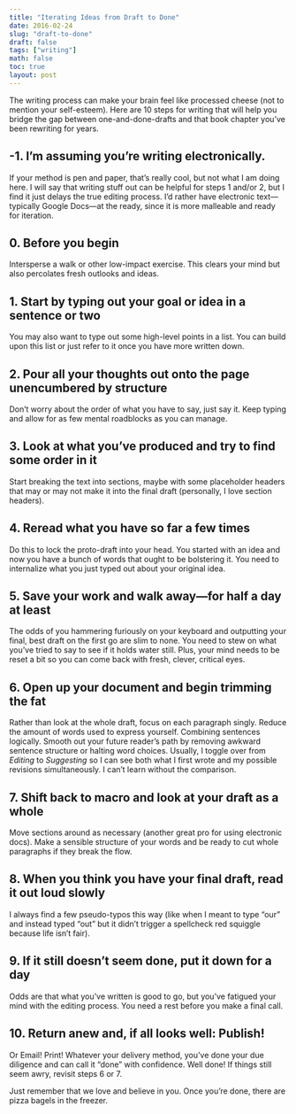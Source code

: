 ```yaml
---
title: "Iterating Ideas from Draft to Done"
date: 2016-02-24
slug: "draft-to-done"
draft: false
tags: ["writing"]
math: false
toc: true
layout: post
---
```


The writing process can make your brain feel like processed cheese (not to mention your self-esteem). Here are 10 steps for writing that will help you bridge the gap between one-and-done-drafts and that book chapter you’ve been rewriting for years.

<!--more-->

## -1. I’m assuming you’re writing electronically.
If your method is pen and paper, that’s really cool, but not what I am doing here. I will say that writing stuff out can be helpful for steps 1 and/or 2, but I find it just delays the true editing process. I’d rather have electronic text—typically Google Docs—at the ready, since it is more malleable and ready for iteration.

## 0. Before you begin
Intersperse a walk or other low-impact exercise. This clears your mind but also percolates fresh outlooks and ideas.

## 1. Start by typing out your goal or idea in a sentence or two
You may also want to type out some high-level points in a list. You can build upon this list or just refer to it once you have more written down.

## 2. Pour all your thoughts out onto the page unencumbered by structure
Don’t worry about the order of what you have to say, just say it. Keep typing and allow for as few mental roadblocks as you can manage.

## 3. Look at what you’ve produced and try to find some order in it
Start breaking the text into sections, maybe with some placeholder headers that may or may not make it into the final draft (personally, I love section headers).

## 4. Reread what you have so far a few times
Do this to lock the proto-draft into your head. You started with an idea and now you have a bunch of words that ought to be bolstering it. You need to internalize what you just typed out about your original idea.

## 5. Save your work and walk away—for half a day at least
The odds of you hammering furiously on your keyboard and outputting your final, best draft on the first go are slim to none. You need to stew on what you’ve tried to say to see if it holds water still. Plus, your mind needs to be reset a bit so you can come back with fresh, clever, critical eyes.

## 6. Open up your document and begin trimming the fat
Rather than look at the whole draft, focus on each paragraph singly. Reduce the amount of words used to express yourself. Combining sentences logically. Smooth out your future reader’s path by removing awkward sentence structure or halting word choices. Usually, I toggle over from _Editing_ to _Suggesting_ so I can see both what I first wrote and my possible revisions simultaneously. I can’t learn without the comparison.

## 7. Shift back to macro and look at your draft as a whole
Move sections around as necessary (another great pro for using electronic docs). Make a sensible structure of your words and be ready to cut whole paragraphs if they break the flow.

## 8. When you think you have your final draft, read it out loud slowly
I always find a few pseudo-typos this way (like when I meant to type “our” and instead typed “out” but it didn’t trigger a spellcheck red squiggle because life isn’t fair).

## 9. If it still doesn’t seem done, put it down for a day
Odds are that what you’ve written is good to go, but you’ve fatigued your mind with the editing process. You need a rest before you make a final call.

## 10. Return anew and, if all looks well: Publish!
Or Email! Print! Whatever your delivery method, you’ve done your due diligence and can call it “done” with confidence. Well done! If things still seem awry, revisit steps 6 or 7.

Just remember that we love and believe in you. Once you’re done, there are pizza bagels in the freezer.
